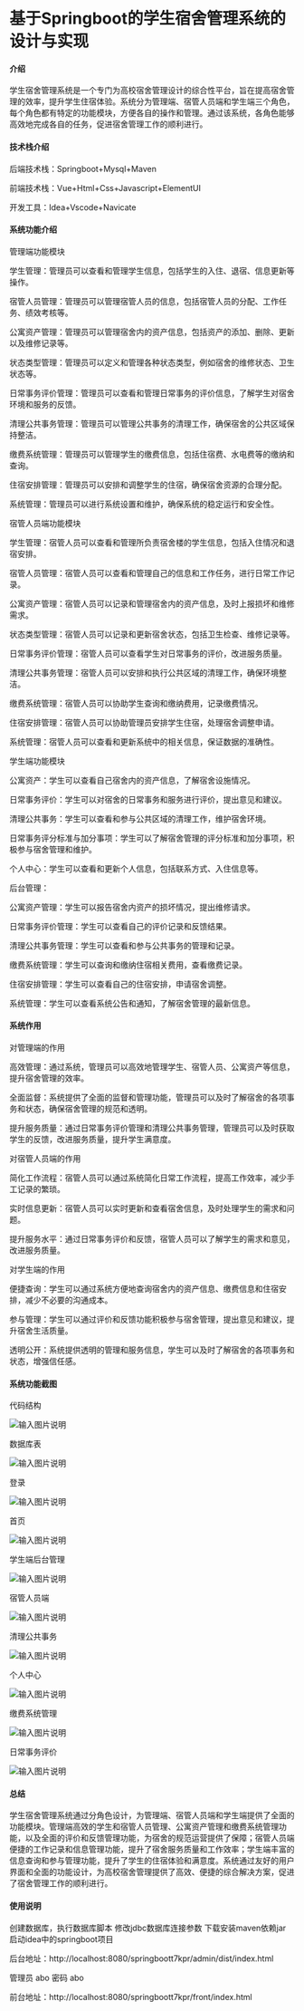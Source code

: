 # 基于Springboot的学生宿舍管理系统的设计与实现

#### 介绍
学生宿舍管理系统是一个专门为高校宿舍管理设计的综合性平台，旨在提高宿舍管理的效率，提升学生住宿体验。系统分为管理端、宿管人员端和学生端三个角色，每个角色都有特定的功能模块，方便各自的操作和管理。通过该系统，各角色能够高效地完成各自的任务，促进宿舍管理工作的顺利进行。

#### 技术栈介绍

后端技术栈：Springboot+Mysql+Maven

前端技术栈：Vue+Html+Css+Javascript+ElementUI

开发工具：Idea+Vscode+Navicate


#### 系统功能介绍

管理端功能模块

学生管理：管理员可以查看和管理学生信息，包括学生的入住、退宿、信息更新等操作。

宿管人员管理：管理员可以管理宿管人员的信息，包括宿管人员的分配、工作任务、绩效考核等。

公寓资产管理：管理员可以管理宿舍内的资产信息，包括资产的添加、删除、更新以及维修记录等。

状态类型管理：管理员可以定义和管理各种状态类型，例如宿舍的维修状态、卫生状态等。

日常事务评价管理：管理员可以查看和管理日常事务的评价信息，了解学生对宿舍环境和服务的反馈。

清理公共事务管理：管理员可以管理公共事务的清理工作，确保宿舍的公共区域保持整洁。

缴费系统管理：管理员可以管理学生的缴费信息，包括住宿费、水电费等的缴纳和查询。

住宿安排管理：管理员可以安排和调整学生的住宿，确保宿舍资源的合理分配。

系统管理：管理员可以进行系统设置和维护，确保系统的稳定运行和安全性。

宿管人员端功能模块

学生管理：宿管人员可以查看和管理所负责宿舍楼的学生信息，包括入住情况和退宿安排。

宿管人员管理：宿管人员可以查看和管理自己的信息和工作任务，进行日常工作记录。

公寓资产管理：宿管人员可以记录和管理宿舍内的资产信息，及时上报损坏和维修需求。

状态类型管理：宿管人员可以记录和更新宿舍状态，包括卫生检查、维修记录等。

日常事务评价管理：宿管人员可以查看学生对日常事务的评价，改进服务质量。

清理公共事务管理：宿管人员可以安排和执行公共区域的清理工作，确保环境整洁。

缴费系统管理：宿管人员可以协助学生查询和缴纳费用，记录缴费情况。

住宿安排管理：宿管人员可以协助管理员安排学生住宿，处理宿舍调整申请。

系统管理：宿管人员可以查看和更新系统中的相关信息，保证数据的准确性。

学生端功能模块

公寓资产：学生可以查看自己宿舍内的资产信息，了解宿舍设施情况。

日常事务评价：学生可以对宿舍的日常事务和服务进行评价，提出意见和建议。

清理公共事务：学生可以查看和参与公共区域的清理工作，维护宿舍环境。

日常事务评分标准与加分事项：学生可以了解宿舍管理的评分标准和加分事项，积极参与宿舍管理和维护。

个人中心：学生可以查看和更新个人信息，包括联系方式、入住信息等。

后台管理：

公寓资产管理：学生可以报告宿舍内资产的损坏情况，提出维修请求。

日常事务评价管理：学生可以查看自己的评价记录和反馈结果。

清理公共事务管理：学生可以查看和参与公共事务的管理和记录。

缴费系统管理：学生可以查询和缴纳住宿相关费用，查看缴费记录。

住宿安排管理：学生可以查看自己的住宿安排，申请宿舍调整。

系统管理：学生可以查看系统公告和通知，了解宿舍管理的最新信息。

#### 系统作用

对管理端的作用

高效管理：通过系统，管理员可以高效地管理学生、宿管人员、公寓资产等信息，提升宿舍管理的效率。

全面监督：系统提供了全面的监督和管理功能，管理员可以及时了解宿舍的各项事务和状态，确保宿舍管理的规范和透明。

提升服务质量：通过日常事务评价管理和清理公共事务管理，管理员可以及时获取学生的反馈，改进服务质量，提升学生满意度。

对宿管人员端的作用

简化工作流程：宿管人员可以通过系统简化日常工作流程，提高工作效率，减少手工记录的繁琐。

实时信息更新：宿管人员可以实时更新和查看宿舍信息，及时处理学生的需求和问题。

提升服务水平：通过日常事务评价和反馈，宿管人员可以了解学生的需求和意见，改进服务质量。

对学生端的作用

便捷查询：学生可以通过系统方便地查询宿舍内的资产信息、缴费信息和住宿安排，减少不必要的沟通成本。

参与管理：学生可以通过评价和反馈功能积极参与宿舍管理，提出意见和建议，提升宿舍生活质量。

透明公开：系统提供透明的管理和服务信息，学生可以及时了解宿舍的各项事务和状态，增强信任感。

#### 系统功能截图

代码结构

![输入图片说明](images/b11a70922044fffb600b31aa5f8233e.png)

数据库表

![输入图片说明](images/9e54cece5ae297c64ef031da57e33d0.png)

登录

![输入图片说明](images/e6acceeed141fde08e8b7b2df3e4010.png)

首页

![输入图片说明](images/eacf853e1472d8dd4327daf3c8ebc8c.png)

学生端后台管理

![输入图片说明](images/442277849b763c819813f9720bb9c28.png)

宿管人员端

![输入图片说明](images/e7af4a9c21f7670e67e3dfbcff76262.png)

清理公共事务

![输入图片说明](images/8941a57bd119b909ff57f97fd3b95e0.png)

个人中心

![输入图片说明](images/640548101eae8c706c332ab3a80c492.png)

缴费系统管理

![输入图片说明](images/2cd3d7504c426c84551ca046ce4ea94.png)

日常事务评价

![输入图片说明](images/2c206c20585dad10c6465954c5a19ba.png)

#### 总结

学生宿舍管理系统通过分角色设计，为管理端、宿管人员端和学生端提供了全面的功能模块。管理端高效的学生和宿管人员管理、公寓资产管理和缴费系统管理功能，以及全面的评价和反馈管理功能，为宿舍的规范运营提供了保障；宿管人员端便捷的工作记录和信息管理功能，提升了宿舍服务质量和工作效率；学生端丰富的信息查询和参与管理功能，提升了学生的住宿体验和满意度。系统通过友好的用户界面和全面的功能设计，为高校宿舍管理提供了高效、便捷的综合解决方案，促进了宿舍管理工作的顺利进行。

#### 使用说明

创建数据库，执行数据库脚本 修改jdbc数据库连接参数 下载安装maven依赖jar 启动idea中的springboot项目

后台地址：http://localhost:8080/springboott7kpr/admin/dist/index.html

管理员  abo 密码 abo

前台地址：http://localhost:8080/springboott7kpr/front/index.html